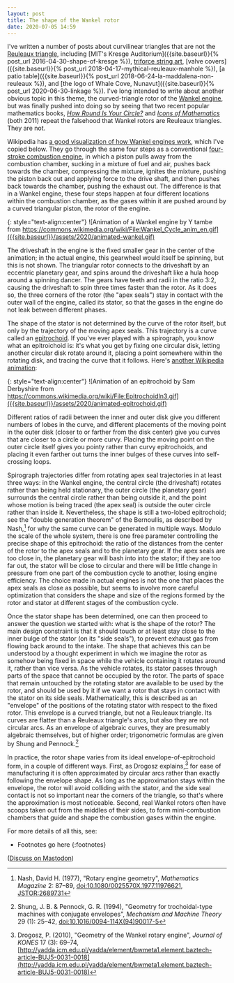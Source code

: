 ```yaml
---
layout: post
title: The shape of the Wankel rotor
date: 2020-07-05 14:59
---
```

I've written a number of posts about curvilinear triangles that are not the [Reuleaux triangle](https://en.wikipedia.org/wiki/Reuleaux_triangle), including [MIT's Kresge Auditorium]({{site.baseurl}}{% post_url 2016-04-30-shape-of-kresge %}), [triforce string art](https://web.archive.org/web/20190217225035/https://plus.google.com/100003628603413742554/posts/DpF5krEaU9u), [valve covers]({{site.baseurl}}{% post_url 2018-04-17-mythical-reuleaux-manhole %}), [a patio table]({{site.baseurl}}{% post_url 2018-06-24-la-maddalena-non-reuleaux %}), and [the logo of Whale Cove, Nunavut]({{site.baseurl}}{% post_url 2020-06-30-linkage %}). I've long intended to write about another obvious topic in this theme, the curved-triangle rotor of the [Wankel engine](https://en.wikipedia.org/wiki/Wankel_engine), but was finally pushed into doing so by seeing that two recent popular mathematics books, _[How Round Is Your Circle?](https://en.wikipedia.org/wiki/How_Round_Is_Your_Circle)_ and _[Icons of Mathematics](https://en.wikipedia.org/wiki/Icons_of_Mathematics)_ (both 2011) repeat the falsehood that Wankel rotors are Reuleaux triangles. They are not.

Wikipedia has [a good visualization of how Wankel engines work](https://commons.wikimedia.org/wiki/File:Wankel_Cycle_anim_en.gif), which I've copied below. They go through the same four steps as a conventional [four-stroke combustion engine](https://en.wikipedia.org/wiki/Four-stroke_engine), in which a piston pulls away from the combustion chamber, sucking in a mixture of fuel and air, pushes back towards the chamber, compressing the mixture, ignites the mixture, pushing the piston back out and applying force to the drive shaft, and then pushes back towards the chamber, pushing the exhaust out. The difference is that in a Wankel engine, these four steps happen at four different locations within the combustion chamber, as the gases within it are pushed around by a curved triangular piston, the rotor of the engine.

{: style="text-align:center"}
![Animation of a Wankel engine by Y tambe from https://commons.wikimedia.org/wiki/File:Wankel_Cycle_anim_en.gif]({{site.baseurl}}/assets/2020/animated-wankel.gif)

The driveshaft in the engine is the fixed smaller gear in the center of the animation; in the actual engine, this gearwheel would itself be spinning, but this is not shown. The triangular rotor connects to the driveshaft by an eccentric planetary gear, and spins around the driveshaft like a hula hoop around a spinning dancer. The gears have teeth and radii in the ratio 3:2, causing the driveshaft to spin three times faster than the rotor. As it does so, the three corners of the rotor (the "apex seals") stay in contact with the outer wall of the engine, called its stator, so that the gases in the engine do not leak between different phases.

The shape of the stator is not determined by the curve of the rotor itself, but only by the trajectory of the moving apex seals. This trajectory is a curve called an [epitrochoid](https://en.wikipedia.org/wiki/Epitrochoid). If you've ever played with a spirograph, you know what an epitroichoid is: it's what you get by fixing one circular disk, letting another circular disk rotate around it, placing a point somewhere within the rotating disk, and tracing the curve that it follows. Here's [another Wikipedia animation](https://commons.wikimedia.org/wiki/File:EpitrochoidIn3.gif):

{: style="text-align:center"}
![Animation of an epitrochoid by Sam Derbyshire from https://commons.wikimedia.org/wiki/File:EpitrochoidIn3.gif]({{site.baseurl}}/assets/2020/animated-epitrochoid.gif)

Different ratios of radii between the inner and outer disk give you different numbers of lobes in the curve, and different placements of the moving point in the outer disk (closer to or farther from the disk center) give you curves that are closer to a circle or more curvy. Placing the moving point on the outer circle itself gives you pointy rather than curvy epitrochoids, and placing it even farther out turns the inner bulges of these curves into self-crossing loops.

Spirograph trajectories differ from rotating apex seal trajectories in at least three ways: in the Wankel engine, the central circle (the driveshaft) rotates rather than being held stationary, the outer circle (the planetary gear) surrounds the central circle rather than being outside it, and the point whose motion is being traced (the apex seal) is outside the outer circle rather than inside it. Nevertheless, the shape is still a two-lobed epitrochoid; see the "double generation theorem" of the Bernoullis, as described by Nash,[^nash] for why the same curve can be generated in multiple ways. Modulo the scale of the whole system, there is one free parameter controlling the precise shape of this epitrochoid: the ratio of the distances from the center of the rotor to the apex seals and to the planetary gear. If the apex seals are too close in, the planetary gear will bash into into the stator; if they are too far out, the stator will be close to circular and there will be little change in pressure from one part of the combustion cycle to another, losing engine efficiency. The choice made in actual engines is not the one that places the apex seals as close as possible, but seems to involve more careful optimization that considers the shape and size of the regions formed by the rotor and stator at different stages of the combustion cycle.

Once the stator shape has been determined, one can then proceed to answer the question we started with: what is the shape of the rotor? The main design constraint is that it should touch or at least stay close to the inner bulge of the stator (on its "side seals"), to prevent exhaust gas from flowing back around to the intake. The shape that achieves this can be understood by a thought experiment in which we imagine the rotor as somehow being fixed in space while the vehicle containing it rotates around it, rather than vice versa. As the vehicle rotates, its stator passes through parts of the space that cannot be occupied by the rotor. The parts of space that remain untouched by the rotating stator are available to be used by the rotor, and should be used by it if we want a rotor that stays in contact with the stator on its side seals. Mathematically, this is described as an "envelope" of the positions of the rotating stator with respect to the fixed rotor. This envelope is a curved triangle, but not a Reuleaux triangle. Its curves are flatter than a Reuleaux triangle's arcs, but also they are not circular arcs. As an envelope of algebraic curves, they are presumably algebraic themselves, but of higher order; trigonometric formulas are given by Shung and Pennock.[^sp]

In practice, the rotor shape varies from its ideal envelope-of-epitrochoid form, in a couple of different ways. First, as Drogosz explains,[^drogosz] for ease of manufacturing it is often approximated by circular arcs rather than exactly following the envelope shape. As long as the approximation stays within the envelope, the rotor will avoid colliding with the stator, and the side seal contact is not so important near the corners of the triangle, so that's where the approximation is most noticeable. Second, real Wankel rotors often have scoops taken out from the middles of their sides, to form mini-combustion chambers that guide and shape the combustion gases within the engine.

For more details of all this, see:

* Footnotes go here
{:footnotes}

[^nash]: Nash, David H. (1977), "Rotary engine geometry", _Mathematics Magazine_ 2: 87–89, [doi:10.1080/0025570X.1977.11976621](https://doi.org/doi:10.1080/0025570X.1977.11976621), [JSTOR:2689731](https://www.jstor.org/stable/2689731)

[^sp]: Shung, J. B. & Pennock, G. R. (1994), "Geometry for trochoidal-type machines with conjugate envelopes", _Mechanism and Machine Theory_ 29 (1): 25–42, [doi:10.1016/0094-114X(94)90017-5](https://doi.org/10.1016/0094-114X(94)90017-5)

[^drogosz]: Drogosz, P. (2010), "Geometry of the Wankel rotary engine", _Journal of KONES_ 17 (3): 69–74, [http://yadda.icm.edu.pl/yadda/element/bwmeta1.element.baztech-article-BUJ5-0031-0018](http://yadda.icm.edu.pl/yadda/element/bwmeta1.element.baztech-article-BUJ5-0031-0018)

([Discuss on Mastodon](https://mathstodon.xyz/@11011110/104464015428969365))